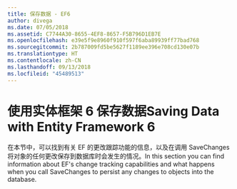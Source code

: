 ```yaml
---
title: 保存数据 - EF6
author: divega
ms.date: 07/05/2018
ms.assetid: C7744A30-8655-4EF8-8657-F5B796D1EB7E
ms.openlocfilehash: e39e5f9e8960f910f597f6aba89939ff77bad768
ms.sourcegitcommit: 2b787009fd5be5627f1189ee396e708cd130e07b
ms.translationtype: HT
ms.contentlocale: zh-CN
ms.lasthandoff: 09/13/2018
ms.locfileid: "45489513"
---
```

# <a name="saving-data-with-entity-framework-6"></a><span data-ttu-id="c3da6-102">使用实体框架 6 保存数据</span><span class="sxs-lookup"><span data-stu-id="c3da6-102">Saving Data with Entity Framework 6</span></span>

<span data-ttu-id="c3da6-103">在本节中，可以找到有关 EF 的更改跟踪功能的信息，以及在调用 SaveChanges 将对象的任何更改保存到数据库时会发生的情况。</span><span class="sxs-lookup"><span data-stu-id="c3da6-103">In this section you can find information about EF's change tracking capabilities and what happens when you call SaveChanges to persist any changes to objects into the database.</span></span>
